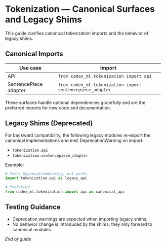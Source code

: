# Tokenization — Canonical Surfaces and Legacy Shims

This guide clarifies canonical tokenization imports and the behavior of legacy shims.

## Canonical Imports
| Use case | Import |
|----------|--------|
| API | `from codex_ml.tokenization import api` |
| SentencePiece adapter | `from codex_ml.tokenization import sentencepiece_adapter` |

These surfaces handle optional dependencies gracefully and are the preferred imports for new code and documentation.

## Legacy Shims (Deprecated)
For backward compatibility, the following legacy modules re-export the canonical implementations and emit DeprecationWarning on import:
- `tokenization.api`
- `tokenization.sentencepiece_adapter`

Example:
```python
# Emits DeprecationWarning, but works
import tokenization.api as legacy_api

# Preferred
from codex_ml.tokenization import api as canonical_api
```

## Testing Guidance
- Deprecation warnings are expected when importing legacy shims.
- No behavior change is introduced by the shims; they only forward to canonical modules.

*End of guide*
